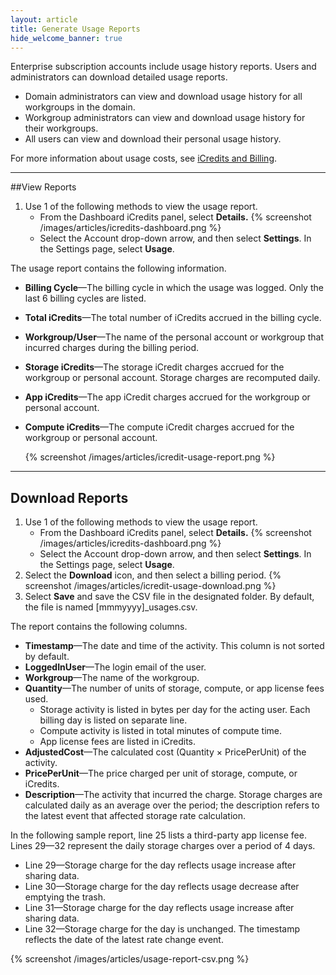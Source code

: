 ```yaml
---
layout: article
title: Generate Usage Reports
hide_welcome_banner: true
---
```



Enterprise subscription accounts include usage history reports. Users and administrators can download detailed usage reports.

+ Domain administrators can view and download usage history for all workgroups in the domain.
+ Workgroup administrators can view and download usage history for their workgroups.
+ All users can view and download their personal usage history.

For more information about usage costs, see [iCredits and Billing](/articles/descriptive/icredits-and-billing).
 
----------------
##View Reports

1. Use 1 of the following methods to view the usage report.
	- From the Dashboard iCredits panel, select **Details.** {% screenshot /images/articles/icredits-dashboard.png %}
	- Select the Account drop-down arrow, and then select **Settings**. In the Settings page, select **Usage**. 
	
The usage report contains the following information.

 + **Billing Cycle**—The billing cycle in which the usage was logged. Only the last 6 billing cycles are listed.   
+ **Total iCredits**—The total number of iCredits accrued in the billing cycle.    
+ **Workgroup/User**—The name of the personal account or workgroup that incurred charges during the billing period. 
+ **Storage iCredits**—The storage iCredit charges accrued for the workgroup or personal account. Storage charges are recomputed daily.
+ **App iCredits**—The app iCredit charges accrued for the workgroup or personal account.
+ **Compute iCredits**—The compute iCredit charges accrued for the workgroup or personal account.


	{% screenshot /images/articles/icredit-usage-report.png %}
    
-------------
## Download Reports
1. Use 1 of the following methods to view the usage report.
	- From the Dashboard iCredits panel, select **Details.** {% screenshot /images/articles/icredits-dashboard.png %}
	- Select the Account drop-down arrow, and then select **Settings**. In the Settings page, select **Usage**. 
2. Select the **Download** icon, and then select a billing period. 
 {% screenshot /images/articles/icredit-usage-download.png %}
3. Select **Save** and save the CSV file in the designated folder. By default, the file is named [mmmyyyy]_usages.csv.

The report contains the following columns.
	
+ **Timestamp**—The date and time of the activity. This column is not sorted by default.
+ **LoggedInUser**—The login email of the user.
+ **Workgroup**—The name of the workgroup.
+ **Quantity**—The number of units of storage, compute, or app license fees used. 
	+ Storage activity is listed in bytes per day for the acting user. Each billing day is listed on separate line. 
	+ Compute activity is listed in total minutes of compute time.
	+ App license fees are listed in iCredits.
+ **AdjustedCost**—The calculated cost (Quantity &#215; PricePerUnit) of the activity. 
+ **PricePerUnit**—The price charged per unit of storage, compute, or iCredits. 
+ **Description**—The activity that incurred the charge. Storage charges are calculated daily as an average over the period; the description refers to the latest event that affected storage rate calculation.   

In the following sample report, line 25 lists a third-party app license fee. Lines 29—32 represent the daily storage charges over a period of 4 days. 

+ Line 29—Storage charge for the day reflects usage increase after sharing data.
+ Line 30—Storage charge for the day reflects usage decrease after emptying the trash.
+ Line 31—Storage charge for the day reflects usage increase after sharing data.
+ Line 32—Storage charge for the day is unchanged. The timestamp reflects the date of the latest rate change event.

{% screenshot /images/articles/usage-report-csv.png %}

